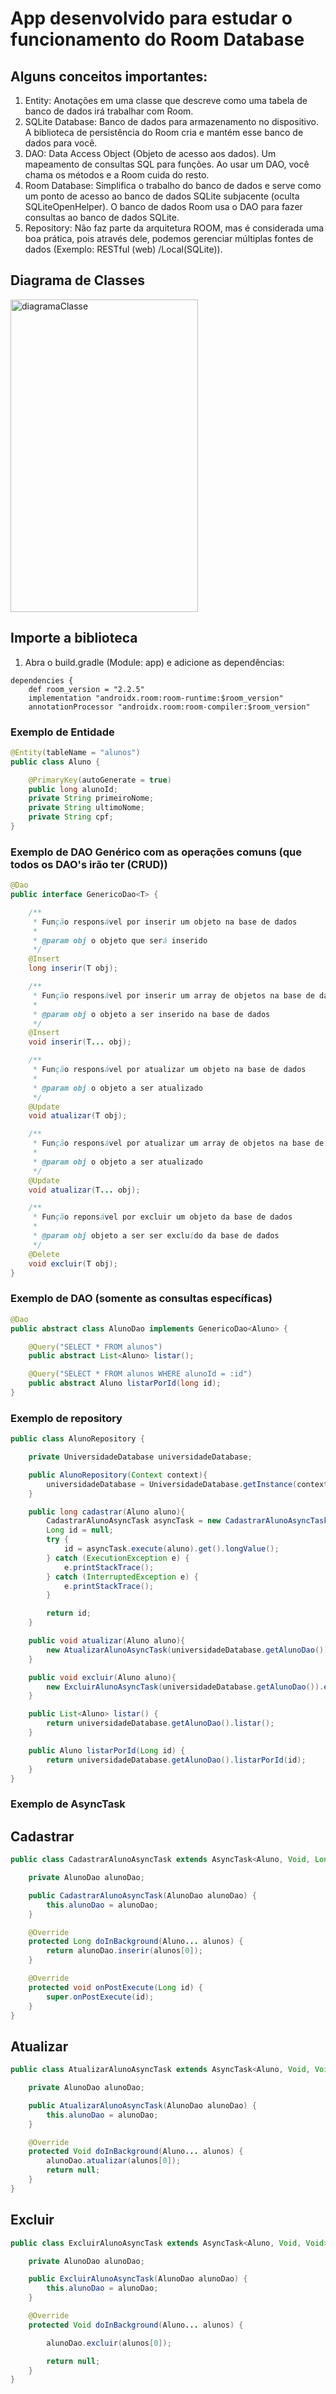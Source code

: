 # App desenvolvido para estudar o funcionamento do Room Database

## Alguns conceitos importantes:
1. Entity: Anotações em uma classe que descreve como uma tabela de banco de dados irá trabalhar com Room.
2. SQLite Database: Banco de dados para armazenamento no dispositivo. A biblioteca de persistência do Room cria e mantém esse banco de dados para você.
3. DAO: Data Access Object (Objeto de acesso aos dados). Um mapeamento de consultas SQL para funções. Ao usar um DAO, você chama os métodos e a Room cuida do resto.
4. Room Database: Simplifica o trabalho do banco de dados e serve como um ponto de acesso ao banco de dados SQLite subjacente (oculta SQLiteOpenHelper). O banco de dados Room usa o DAO para fazer consultas ao banco de dados SQLite.
5. Repository: Não faz parte da arquitetura ROOM, mas é considerada uma boa prática, pois através dele, podemos gerenciar múltiplas fontes de dados (Exemplo: RESTful (web) /Local(SQLite)).

## Diagrama de Classes
<img src="https://github.com/EdgardOliveira/room/blob/master/imagens/ClassDiagram.png" alt="diagramaClasse"  height="500" width="300">


## Importe a biblioteca
1. Abra o build.gradle (Module: app) e adicione as dependências:

```
dependencies {
    def room_version = "2.2.5"
    implementation "androidx.room:room-runtime:$room_version"
    annotationProcessor "androidx.room:room-compiler:$room_version"
```

### Exemplo de Entidade
```java
@Entity(tableName = "alunos")
public class Aluno {

    @PrimaryKey(autoGenerate = true)
    public long alunoId;
    private String primeiroNome;
    private String ultimoNome;
    private String cpf;
}
```

### Exemplo de DAO Genérico com as operações comuns (que todos os DAO's irão ter (CRUD))
```java
@Dao
public interface GenericoDao<T> {

    /**
     * Função responsável por inserir um objeto na base de dados
     *
     * @param obj o objeto que será inserido
     */
    @Insert
    long inserir(T obj);

    /**
     * Função responsável por inserir um array de objetos na base de dados
     *
     * @param obj o objeto a ser inserido na base de dados
     */
    @Insert
    void inserir(T... obj);

    /**
     * Função responsável por atualizar um objeto na base de dados
     *
     * @param obj o objeto a ser atualizado
     */
    @Update
    void atualizar(T obj);

    /**
     * Função responsável por atualizar um array de objetos na base de dados
     *
     * @param obj o objeto a ser atualizado
     */
    @Update
    void atualizar(T... obj);

    /**
     * Função reponsável por excluir um objeto da base de dados
     *
     * @param obj objeto a ser ser excluído da base de dados
     */
    @Delete
    void excluir(T obj);
}
```

### Exemplo de DAO (somente as consultas específicas)

```java
@Dao
public abstract class AlunoDao implements GenericoDao<Aluno> {

    @Query("SELECT * FROM alunos")
    public abstract List<Aluno> listar();

    @Query("SELECT * FROM alunos WHERE alunoId = :id")
    public abstract Aluno listarPorId(long id);
}
```

### Exemplo de repository
```java
public class AlunoRepository {

    private UniversidadeDatabase universidadeDatabase;

    public AlunoRepository(Context context){
        universidadeDatabase = UniversidadeDatabase.getInstance(context);
    }

    public long cadastrar(Aluno aluno){
        CadastrarAlunoAsyncTask asyncTask = new CadastrarAlunoAsyncTask(universidadeDatabase.getAlunoDao());
        Long id = null;
        try {
            id = asyncTask.execute(aluno).get().longValue();
        } catch (ExecutionException e) {
            e.printStackTrace();
        } catch (InterruptedException e) {
            e.printStackTrace();
        }

        return id;
    }

    public void atualizar(Aluno aluno){
        new AtualizarAlunoAsyncTask(universidadeDatabase.getAlunoDao()).execute(aluno);
    }

    public void excluir(Aluno aluno){
        new ExcluirAlunoAsyncTask(universidadeDatabase.getAlunoDao()).execute(aluno);
    }

    public List<Aluno> listar() {
        return universidadeDatabase.getAlunoDao().listar();
    }

    public Aluno listarPorId(Long id) {
        return universidadeDatabase.getAlunoDao().listarPorId(id);
    }
}
```

### Exemplo de AsyncTask

## Cadastrar
```java
public class CadastrarAlunoAsyncTask extends AsyncTask<Aluno, Void, Long> {

    private AlunoDao alunoDao;

    public CadastrarAlunoAsyncTask(AlunoDao alunoDao) {
        this.alunoDao = alunoDao;
    }

    @Override
    protected Long doInBackground(Aluno... alunos) {
        return alunoDao.inserir(alunos[0]);
    }

    @Override
    protected void onPostExecute(Long id) {
        super.onPostExecute(id);
    }
}
```
## Atualizar
```java
public class AtualizarAlunoAsyncTask extends AsyncTask<Aluno, Void, Void> {

    private AlunoDao alunoDao;

    public AtualizarAlunoAsyncTask(AlunoDao alunoDao) {
        this.alunoDao = alunoDao;
    }

    @Override
    protected Void doInBackground(Aluno... alunos) {
        alunoDao.atualizar(alunos[0]);
        return null;
    }
}
```

## Excluir
```java
public class ExcluirAlunoAsyncTask extends AsyncTask<Aluno, Void, Void> {

    private AlunoDao alunoDao;

    public ExcluirAlunoAsyncTask(AlunoDao alunoDao) {
        this.alunoDao = alunoDao;
    }

    @Override
    protected Void doInBackground(Aluno... alunos) {

        alunoDao.excluir(alunos[0]);

        return null;
    }
}
```
